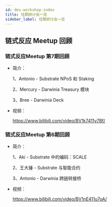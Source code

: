 ```yaml
---
id: dev-workshop-index
title: 往期研讨会一览
sidebar_label: 往期研讨会一览
---
```


## 链式反应 Meetup 回顾

### 链式反应Meetup 第7期回顾

- 简介：

  1、Antonio - Substrate NPoS 和 Staking

  2、Mercury - Darwinia Treasury 模块

  3、Bree - Darwinia Deck

- 视频：

  https://www.bilibili.com/video/BV1k7411y7Bf/

### 链式反应Meetup 第6期回顾

- 简介：

  1、Aki - Substrate 中的编码：SCALE

  2、王大锤 - Substrate 与智能合约

  3、Antonio - Darwinia 跨链转接桥

- 视频：

  https://www.bilibili.com/video/BV1nE411u7oA/



